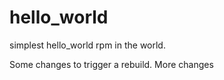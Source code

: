 # hello_world
simplest hello_world rpm in the world.

Some changes to trigger a rebuild.
More changes
